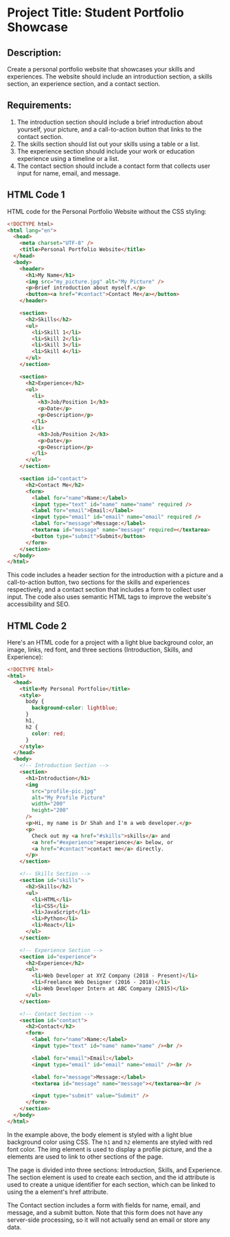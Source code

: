 # Project Title: Student Portfolio Showcase

## Description:
Create a personal portfolio website that showcases your skills and experiences. The website should include an introduction section, a skills section, an experience section, and a contact section.

## Requirements:
1. The introduction section should include a brief introduction about yourself, your picture, and a call-to-action button that links to the contact section.
2. The skills section should list out your skills using a table or a list.
3. The experience section should include your work or education experience using a timeline or a list.
4. The contact section should include a contact form that collects user input for name, email, and message. 

## HTML Code 1
HTML code for the Personal Portfolio Website without the CSS styling:

```html
<!DOCTYPE html>
<html lang="en">
  <head>
    <meta charset="UTF-8" />
    <title>Personal Portfolio Website</title>
  </head>
  <body>
    <header>
      <h1>My Name</h1>
      <img src="my_picture.jpg" alt="My Picture" />
      <p>Brief introduction about myself.</p>
      <button><a href="#contact">Contact Me</a></button>
    </header>

    <section>
      <h2>Skills</h2>
      <ul>
        <li>Skill 1</li>
        <li>Skill 2</li>
        <li>Skill 3</li>
        <li>Skill 4</li>
      </ul>
    </section>

    <section>
      <h2>Experience</h2>
      <ul>
        <li>
          <h3>Job/Position 1</h3>
          <p>Date</p>
          <p>Description</p>
        </li>
        <li>
          <h3>Job/Position 2</h3>
          <p>Date</p>
          <p>Description</p>
        </li>
      </ul>
    </section>

    <section id="contact">
      <h2>Contact Me</h2>
      <form>
        <label for="name">Name:</label>
        <input type="text" id="name" name="name" required />
        <label for="email">Email:</label>
        <input type="email" id="email" name="email" required />
        <label for="message">Message:</label>
        <textarea id="message" name="message" required></textarea>
        <button type="submit">Submit</button>
      </form>
    </section>
  </body>
</html>

```

This code includes a header section for the introduction with a picture and a call-to-action button, two sections for the skills and experiences respectively, and a contact section that includes a form to collect user input. The code also uses semantic HTML tags to improve the website's accessibility and SEO.

## HTML Code 2

Here's an HTML code for a project with a light blue background color, an image, links, red font, and three sections (Introduction, Skills, and Experience):

```html
<!DOCTYPE html>
<html>
  <head>
    <title>My Personal Portfolio</title>
    <style>
      body {
        background-color: lightblue;
      }
      h1,
      h2 {
        color: red;
      }
    </style>
  </head>
  <body>
    <!-- Introduction Section -->
    <section>
      <h1>Introduction</h1>
      <img
        src="profile-pic.jpg"
        alt="My Profile Picture"
        width="200"
        height="200"
      />
      <p>Hi, my name is Dr Shah and I'm a web developer.</p>
      <p>
        Check out my <a href="#skills">skills</a> and
        <a href="#experience">experience</a> below, or
        <a href="#contact">contact me</a> directly.
      </p>
    </section>

    <!-- Skills Section -->
    <section id="skills">
      <h2>Skills</h2>
      <ul>
        <li>HTML</li>
        <li>CSS</li>
        <li>JavaScript</li>
        <li>Python</li>
        <li>React</li>
      </ul>
    </section>

    <!-- Experience Section -->
    <section id="experience">
      <h2>Experience</h2>
      <ul>
        <li>Web Developer at XYZ Company (2018 - Present)</li>
        <li>Freelance Web Designer (2016 - 2018)</li>
        <li>Web Developer Intern at ABC Company (2015)</li>
      </ul>
    </section>

    <!-- Contact Section -->
    <section id="contact">
      <h2>Contact</h2>
      <form>
        <label for="name">Name:</label>
        <input type="text" id="name" name="name" /><br />

        <label for="email">Email:</label>
        <input type="email" id="email" name="email" /><br />

        <label for="message">Message:</label>
        <textarea id="message" name="message"></textarea><br />

        <input type="submit" value="Submit" />
      </form>
    </section>
  </body>
</html>

```

In the example above, the body element is styled with a light blue background color using CSS. The `h1` and `h2` elements are styled with red font color. The img element is used to display a profile picture, and the a elements are used to link to other sections of the page.

The page is divided into three sections: Introduction, Skills, and Experience. The section element is used to create each section, and the id attribute is used to create a unique identifier for each section, which can be linked to using the a element's href attribute.

The Contact section includes a form with fields for name, email, and message, and a submit button. Note that this form does not have any server-side processing, so it will not actually send an email or store any data.

